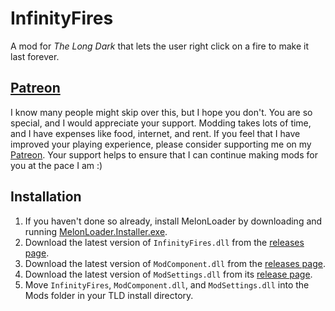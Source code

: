 ﻿# InfinityFires

A mod for *The Long Dark* that lets the user right click on a fire to make it last forever.

## [Patreon](https://www.patreon.com/ds5678)

I know many people might skip over this, but I hope you don't. You are so special, and I would appreciate your support. Modding takes lots of time, and I have expenses like food, internet, and rent. If you feel that I have improved your playing experience, please consider supporting me on my [Patreon](https://www.patreon.com/ds5678). Your support helps to ensure that I can continue making mods for you at the pace I am :)

## Installation

1. If you haven't done so already, install MelonLoader by downloading and running [MelonLoader.Installer.exe](https://github.com/HerpDerpinstine/MelonLoader/releases/latest/download/MelonLoader.Installer.exe).
2. Download the latest version of `InfinityFires.dll` from the [releases page](https://github.com/ds5678/InfinityFires/releases).
3. Download the latest version of `ModComponent.dll` from the [releases page](https://github.com/ds5678/ModComponent/releases).
4. Download the latest version of `ModSettings.dll` from its [release page](https://github.com/zeobviouslyfakeacc/ModSettings/releases).
5. Move `InfinityFires`, `ModComponent.dll`, and `ModSettings.dll` into the Mods folder in your TLD install directory.
